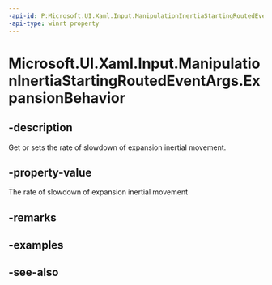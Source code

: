 ```yaml
---
-api-id: P:Microsoft.UI.Xaml.Input.ManipulationInertiaStartingRoutedEventArgs.ExpansionBehavior
-api-type: winrt property
---
```


<!-- Property syntax
public Windows.UI.Xaml.Input.InertiaExpansionBehavior ExpansionBehavior { get;  set; }
-->

# Microsoft.UI.Xaml.Input.ManipulationInertiaStartingRoutedEventArgs.ExpansionBehavior

## -description
Get or sets the rate of slowdown of expansion inertial movement.

## -property-value
The rate of slowdown of expansion inertial movement

## -remarks

## -examples

## -see-also
